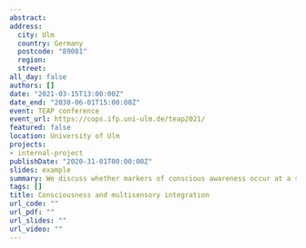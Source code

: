 ```yaml
---
abstract: 
address:
  city: Ulm
  country: Germany
  postcode: "89081"
  region: 
  street: 
all_day: false
authors: []
date: "2021-03-15T13:00:00Z"
date_end: "2030-06-01T15:00:00Z"
event: TEAP conference 
event_url: https://cops.ifp.uni-ulm.de/teap2021/
featured: false
location: University of Ulm 
projects:
- internal-project
publishDate: "2020-31-01T00:00:00Z"
slides: example
summary: We discuss whether markers of conscious awareness occur at a stage of cortical processing where information from different senses has already been integrated. 
tags: []
title: Consciousness and multisensory integration 
url_code: ""
url_pdf: ""
url_slides: ""
url_video: ""
---
```


